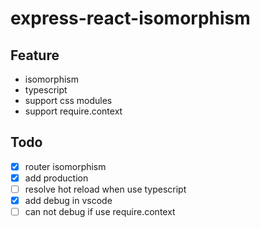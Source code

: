 # express-react-isomorphism

## Feature

- isomorphism
- typescript
- support css modules
- support require.context

## Todo

- [X] router isomorphism
- [X] add production
- [ ] resolve hot reload when use typescript
- [X] add debug in vscode
- [ ] can not debug if use require.context